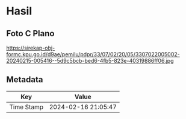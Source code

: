 # Hasil

## Foto C Plano

https://sirekap-obj-formc.kpu.go.id/d9ae/pemilu/pdpr/33/07/02/20/05/3307022005002-20240215-005416--5d9c5bcb-bed6-4fb5-823e-40319886ff06.jpg


## Metadata

| Key        | Value               |
| ---------- | ------------------- |
| Time Stamp | 2024-02-16 21:05:47 |




